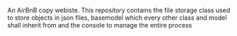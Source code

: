 An AirBnB copy webiste. This repository contains the file storage class used to store objects in json files, basemodel which every other class and model shall inherit from and the console to manage  the entire process
